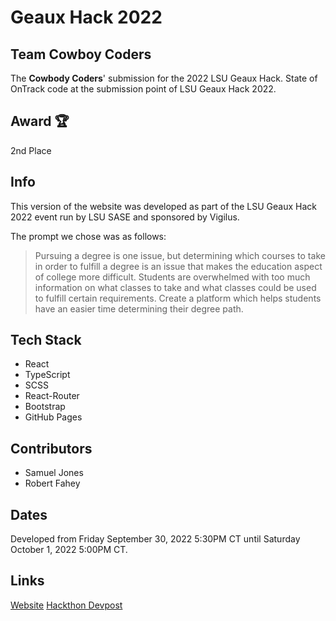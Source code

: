 # Geaux Hack 2022
## Team Cowboy Coders
The **Cowbody Coders**' submission for the 2022 LSU Geaux Hack.
State of OnTrack code at the submission point of LSU Geaux Hack 2022.

## Award 🏆
2nd Place

## Info
This version of the website was developed as part of the LSU Geaux Hack 2022 event run by LSU SASE and sponsored by Vigilus. 

The prompt we chose was as follows:

> Pursuing a degree is one issue, but determining which courses to take in order to fulfill a degree is an issue that makes the education aspect of college more difficult. Students are overwhelmed with too much information on what classes to take and what classes could be used to fulfill certain requirements. Create a platform which helps students have an easier time determining their degree path.

## Tech Stack
- React
- TypeScript
- SCSS
- React-Router
- Bootstrap
- GitHub Pages

## Contributors
- Samuel Jones
- Robert Fahey

## Dates
Developed from Friday September 30, 2022 5:30PM CT until Saturday October 1, 2022 5:00PM CT.

## Links
[Website](samjones329.github.io/geaux-hack-2022)
[Hackthon Devpost](https://geaux-hack-2022.devpost.com/)

